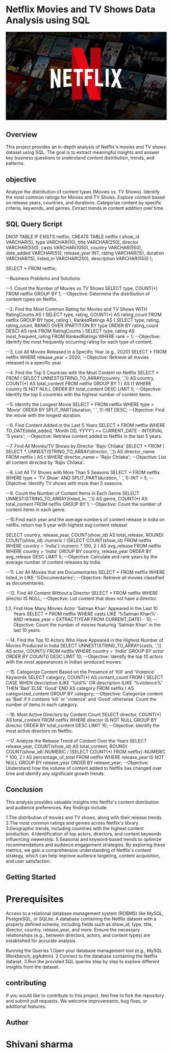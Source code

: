 # Netflix Movies and TV Shows Data Analysis using SQL

![Netflix](https://github.com/ShivanisharmaF128/Netflix_sql_project/blob/main/netflix.github.jfif)


## Overview
This project provides an in-depth analysis of Netflix's movies and TV shows dataset using SQL. The goal is to extract meaningful insights and answer key business questions to understand content distribution, trends, and patterns.

## objective
Analyze the distribution of content types (Movies vs. TV Shows).
Identify the most common ratings for Movies and TV Shows.
Explore content based on release years, countries, and durations.
Categorize content by specific criteria, keywords, and genres.
Extract trends in content addition over time.

## SQL Query Script 
DROP TABLE IF EXISTS netflix;
CREATE TABLE netflix
(
    show_id      VARCHAR(5),
    type         VARCHAR(10),
    title        VARCHAR(250),
    director     VARCHAR(550),
    casts        VARCHAR(1050),
    country      VARCHAR(550),
    date_added   VARCHAR(55),
    release_year INT,
    rating       VARCHAR(15),
    duration     VARCHAR(15),
    listed_in    VARCHAR(250),
    description  VARCHAR(550)
);

SELECT * FROM netflix;

--Business Problems and Solutions

--1. Count the Number of Movies vs TV Shows
SELECT 
    type,
    COUNT(*)
FROM netflix
GROUP BY 1;
--Objective: Determine the distribution of content types on Netflix.

--2. Find the Most Common Rating for Movies and TV Shows
WITH RatingCounts AS (
    SELECT 
        type,
        rating,
        COUNT(*) AS rating_count
    FROM netflix
    GROUP BY type, rating
),
RankedRatings AS (
    SELECT 
        type,
        rating,
        rating_count,
        RANK() OVER (PARTITION BY type ORDER BY rating_count DESC) AS rank
    FROM RatingCounts
)
SELECT 
    type,
    rating AS most_frequent_rating
FROM RankedRatings
WHERE rank = 1;
--Objective: Identify the most frequently occurring rating for each type of content.

--3. List All Movies Released in a Specific Year (e.g., 2020)
SELECT * 
FROM netflix
WHERE release_year = 2020;
--Objective: Retrieve all movies released in a specific year.

--4. Find the Top 5 Countries with the Most Content on Netflix
SELECT * 
FROM
(
    SELECT 
        UNNEST(STRING_TO_ARRAY(country, ',')) AS country,
        COUNT(*) AS total_content
    FROM netflix
    GROUP BY 1
) AS t1
WHERE country IS NOT NULL
ORDER BY total_content DESC
LIMIT 5;
--Objective: Identify the top 5 countries with the highest number of content items.

--5. Identify the Longest Movie
SELECT 
    *
FROM netflix
WHERE type = 'Movie'
ORDER BY SPLIT_PART(duration, ' ', 1)::INT DESC;
--Objective: Find the movie with the longest duration.

--6. Find Content Added in the Last 5 Years
SELECT *
FROM netflix
WHERE TO_DATE(date_added, 'Month DD, YYYY') >= CURRENT_DATE - INTERVAL '5 years';
--Objective: Retrieve content added to Netflix in the last 5 years.

--7. Find All Movies/TV Shows by Director 'Rajiv Chilaka'
SELECT *
FROM (
    SELECT 
        *,
        UNNEST(STRING_TO_ARRAY(director, ',')) AS director_name
    FROM netflix
) AS t
WHERE director_name = 'Rajiv Chilaka';
--Objective: List all content directed by 'Rajiv Chilaka'.

--8. List All TV Shows with More Than 5 Seasons
SELECT *
FROM netflix
WHERE type = 'TV Show'
  AND SPLIT_PART(duration, ' ', 1)::INT > 5;
--Objective: Identify TV shows with more than 5 seasons.

--9. Count the Number of Content Items in Each Genre
SELECT 
    UNNEST(STRING_TO_ARRAY(listed_in, ',')) AS genre,
    COUNT(*) AS total_content
FROM netflix
GROUP BY 1;
--Objective: Count the number of content items in each genre.

--10.Find each year and the average numbers of content release in India on netflix.
return top 5 year with highest avg content release!

SELECT 
    country,
    release_year,
    COUNT(show_id) AS total_release,
    ROUND(
        COUNT(show_id)::numeric /
        (SELECT COUNT(show_id) FROM netflix WHERE country = 'India')::numeric * 100, 2
    ) AS avg_release
FROM netflix
WHERE country = 'India'
GROUP BY country, release_year
ORDER BY avg_release DESC
LIMIT 5;
--Objective: Calculate and rank years by the average number of content releases by India.

--11. List All Movies that are Documentaries
SELECT * 
FROM netflix
WHERE listed_in LIKE '%Documentaries';
--Objective: Retrieve all movies classified as documentaries.

--12. Find All Content Without a Director
SELECT * 
FROM netflix
WHERE director IS NULL;
--Objective: List content that does not have a director.

13. Find How Many Movies Actor 'Salman Khan' Appeared in the Last 10 Years
SELECT * 
FROM netflix
WHERE casts LIKE '%Salman Khan%'
  AND release_year > EXTRACT(YEAR FROM CURRENT_DATE) - 10;
--Objective: Count the number of movies featuring 'Salman Khan' in the last 10 years.

--14. Find the Top 10 Actors Who Have Appeared in the Highest Number of Movies Produced in India
SELECT 
    UNNEST(STRING_TO_ARRAY(casts, ',')) AS actor,
    COUNT(*)
FROM netflix
WHERE country = 'India'
GROUP BY actor
ORDER BY COUNT(*) DESC
LIMIT 10;
--Objective: Identify the top 10 actors with the most appearances in Indian-produced movies.

--15. Categorize Content Based on the Presence of 'Kill' and 'Violence' Keywords
SELECT 
    category,
    COUNT(*) AS content_count
FROM (
    SELECT 
        CASE 
            WHEN description ILIKE '%kill%' OR description ILIKE '%violence%' THEN 'Bad'
            ELSE 'Good'
        END AS category
    FROM netflix
) AS categorized_content
GROUP BY category;
--Objective: Categorize content as 'Bad' if it contains 'kill' or 'violence' and 'Good' otherwise. Count the number of items in each category.

--16. Most Active Directors by Content Count
SELECT 
    director, 
    COUNT(*) AS total_content
FROM netflix
WHERE director IS NOT NULL
GROUP BY director
ORDER BY total_content DESC
LIMIT 10;
--Objective: Identify the most active directors on Netflix.

--17. Analyze the Release Trend of Content Over the Years
SELECT 
    release_year,
    COUNT(show_id) AS total_content,
    ROUND(
        COUNT(show_id)::NUMERIC / 
        (SELECT COUNT(*) FROM netflix)::NUMERIC * 100, 2
    ) AS percentage_of_total
FROM netflix
WHERE release_year IS NOT NULL
GROUP BY release_year
ORDER BY release_year;
--Objective: Understand how the volume of content added to Netflix has changed over time and identify any significant growth trends.

## Conclusion
This analysis provides valuable insights into Netflix's content distribution and audience preferences. Key findings include:

1.The distribution of movies and TV shows, along with their release trends.
2.The most common ratings and genres across Netflix's library.
3.Geographic trends, including countries with the highest content production.
4.Identification of top actors, directors, and content keywords influencing viewership.
5.Seasonal and keyword-based trends to optimize recommendations and audience engagement strategies.
By exploring these metrics, we gain a comprehensive understanding of Netflix's content strategy, which can help improve audience targeting, content acquisition, and user satisfaction.

## Getting Started
# Prerequisites
Access to a relational database management system (RDBMS) like MySQL, PostgreSQL, or SQLite.
A database containing the Netflix dataset with a properly defined schema, including fields such as show_id, type, title, director, country, release_year, and more.
Ensure the necessary relationships (e.g., between directors, actors, and content types) are established for accurate analysis.

Running the Queries
1.Open your database management tool (e.g., MySQL Workbench, pgAdmin).
2.Connect to the database containing the Netflix dataset.
3.Run the provided SQL queries step by step to explore different insights from the dataset.

## contributing
If you would like to contribute to this project, feel free to fork the repository and submit pull requests. We welcome improvements, bug fixes, or additional features.

## Author 
# Shivani sharma
